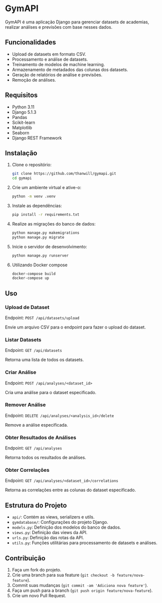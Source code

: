 # GymAPI

GymAPI é uma aplicação Django para gerenciar datasets de academias, realizar análises e previsões com base nesses dados.

## Funcionalidades

- Upload de datasets em formato CSV.
- Processamento e análise de datasets.
- Treinamento de modelos de machine learning.
- Armazenamento de metadados das colunas dos datasets.
- Geração de relatórios de análise e previsões.
- Remoção de análises.

## Requisitos

- Python 3.11
- Django 5.1.3
- Pandas
- Scikit-learn
- Matplotlib
- Seaborn
- Django REST Framework

## Instalação

1. Clone o repositório:

   ```sh
   git clone https://github.com/thanwill/gymapi.git
   cd gymapi
   ```

2. Crie um ambiente virtual e ative-o:

   ```sh
   python -m venv .venv   
   ```

3. Instale as dependências:

   ```sh
   pip install -r requirements.txt
   ```

4. Realize as migrações do banco de dados:

   ```sh
   python manage.py makemigrations
   python manage.py migrate
   ```

5. Inicie o servidor de desenvolvimento:

   ```sh
   python manage.py runserver
   ```

6. Utilizando Docker compose

   ```sh
   docker-compose build
   docker-compose up
   ```

## Uso

### Upload de Dataset

Endpoint: `POST /api/datasets/upload`

Envie um arquivo CSV para o endpoint para fazer o upload do dataset.

### Listar Datasets

Endpoint: `GET /api/datasets`

Retorna uma lista de todos os datasets.

### Criar Análise

Endpoint: `POST /api/analyses/<dataset_id>`

Cria uma análise para o dataset especificado.

### Remover Análise

Endpoint: `DELETE /api/analyses/<analysis_id>/delete`

Remove a análise especificada.

### Obter Resultados de Análises

Endpoint: `GET /api/analyses`

Retorna todos os resultados de análises.

### Obter Correlações

Endpoint: `GET /api/analyses/<dataset_id>/correlations`

Retorna as correlações entre as colunas do dataset especificado.

## Estrutura do Projeto

- `api/`: Contém as views, serializers e utils.
- `gymdatabase/`: Configurações do projeto Django.
- `models.py`: Definição dos modelos do banco de dados.
- `views.py`: Definição das views da API.
- `urls.py`: Definição das rotas da API.
- `utils.py`: Funções utilitárias para processamento de datasets e análises.

## Contribuição

1. Faça um fork do projeto.
2. Crie uma branch para sua feature (`git checkout -b feature/nova-feature`).
3. Commit suas mudanças (`git commit -am 'Adiciona nova feature'`).
4. Faça um push para a branch (`git push origin feature/nova-feature`).
5. Crie um novo Pull Request.
